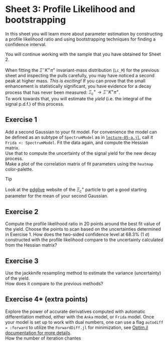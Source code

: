 # Sheet 3: Profile Likelihood and bootstrapping

In this sheet you will learn more about parameter estimation by constructing a profile likelihood ratio and using bootstrapping techniques for finding a confidence interval.

You will continue working with the sample that you have obtained for Sheet 2.

When fitting the $\Xi^- K^+ \pi^+$ invariant-mass distribution (`Lc_M`) for the previous sheet and inspecting the pulls carefully, you may have noticed a second peak at higher mass. *This is exciting!* If you can prove that the small enhancement is statistically significant, you have evidence for a decay process that has never been measured: $\Xi_c^+ \rightarrow \Xi^- K^+ \pi^+$.<br>
To work towards that, you will estimate the *yield* (i.e. the integral of the signal p.d.f.) of this process.

## Exercise 1

Add a second Gaussian to your fit model.
For convenience the model can be defined as an subtype of `SpectrumModel` as in [`lecture-05-a.jl`](../lectures/lecture-05-a.jl), call it `Frida <: SpectrumModel`.
Fit the data again, and compute the Hessian matrix. <br>
Use that to compute the uncertainty of the signal yield for the new decay process. <br>
Make a plot of the correlation matrix of fit parameters using the `heatmap` color-palette.

> [!TIP]
> Look at the [pdglive](https://pdglive.lbl.gov/Particle.action?init=0&node=S045&home=BXXX040) website of the $\Xi_c^+$ particle to get a good starting parameter for the mean of your second Gaussian.

## Exercise 2

Compute the profile likelihood ratio in 20 points around the best fit value of the yield.
Choose the points to scan based on the uncertainties determined in Exercise 1.
How does the two-sided confidence level at 68.3% (1 $\sigma$) constructed with the profile likelihood compare to the uncertainty calculated from the Hessian matrix?

## Exercise 3

Use the jackknife resampling method to estimate the variance (uncertainty) of the yield.<br>
How does it compare to the previous methods?

## Exercise 4* (extra points)

Explore the power of accurate derivatives computed with automatic differentiation method, either with the `Anka` model, or `Frida` model.
Once your model is set up to work with dual numbers, one can use a flag `autodiff = :forward` to utilize the `ForwardDiff.jl` for minimization, see [Optim.jl documentation for more details](https://julianlsolvers.github.io/Optim.jl/stable/user/gradientsandhessians/).<br>
How the number of iteration chantes
